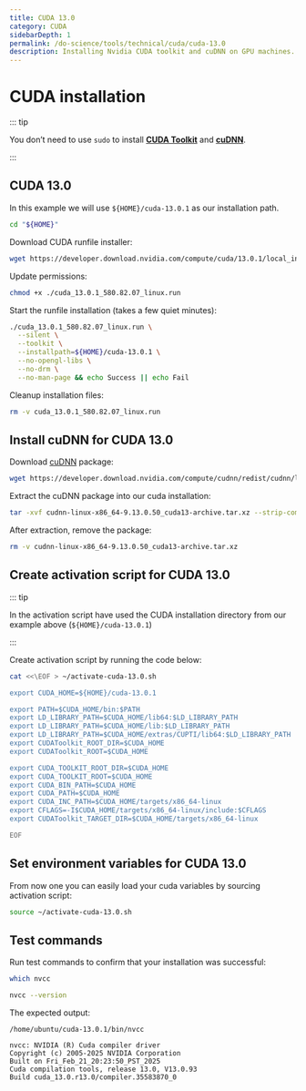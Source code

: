 ```yaml
---
title: CUDA 13.0
category: CUDA
sidebarDepth: 1
permalink: /do-science/tools/technical/cuda/cuda-13.0
description: Installing Nvidia CUDA toolkit and cuDNN on GPU machines.
---
```


# CUDA installation

::: tip

You don’t need to use `sudo` to install **[CUDA Toolkit](https://docs.nvidia.com/cuda/doc/index.html)** and **[cuDNN](https://docs.nvidia.com/cudnn/index.html)**.

:::

## CUDA 13.0

In this example we will use `${HOME}/cuda-13.0.1` as our installation path.

```bash
cd "${HOME}"
```

Download CUDA runfile installer:

```bash
wget https://developer.download.nvidia.com/compute/cuda/13.0.1/local_installers/cuda_13.0.1_580.82.07_linux.run
```

Update permissions:

```bash
chmod +x ./cuda_13.0.1_580.82.07_linux.run
```

Start the runfile installation (takes a few quiet minutes):

```bash
./cuda_13.0.1_580.82.07_linux.run \
  --silent \
  --toolkit \
  --installpath=${HOME}/cuda-13.0.1 \
  --no-opengl-libs \
  --no-drm \
  --no-man-page && echo Success || echo Fail
```

Cleanup installation files:

```bash
rm -v cuda_13.0.1_580.82.07_linux.run
```

## Install cuDNN for CUDA 13.0

Download [cuDNN](https://docs.nvidia.com/cudnn/index.html) package:

<!-- https://developer.download.nvidia.com/compute/cudnn/redist/cudnn/linux-x86_64/ -->

```bash
wget https://developer.download.nvidia.com/compute/cudnn/redist/cudnn/linux-x86_64/cudnn-linux-x86_64-9.13.0.50_cuda13-archive.tar.xz
```

Extract the cuDNN package into our cuda installation:

```bash
tar -xvf cudnn-linux-x86_64-9.13.0.50_cuda13-archive.tar.xz --strip-components=1 -C ${HOME}/cuda-13.0.1 && echo Success || echo Fail
```

After extraction, remove the package:

```bash
rm -v cudnn-linux-x86_64-9.13.0.50_cuda13-archive.tar.xz
```

## Create activation script for CUDA 13.0

::: tip

In the activation script have used the CUDA installation directory from our example above (`${HOME}/cuda-13.0.1`)

:::

Create activation script by running the code below:

```bash
cat <<\EOF > ~/activate-cuda-13.0.sh

export CUDA_HOME=${HOME}/cuda-13.0.1

export PATH=$CUDA_HOME/bin:$PATH
export LD_LIBRARY_PATH=$CUDA_HOME/lib64:$LD_LIBRARY_PATH
export LD_LIBRARY_PATH=$CUDA_HOME/lib:$LD_LIBRARY_PATH
export LD_LIBRARY_PATH=$CUDA_HOME/extras/CUPTI/lib64:$LD_LIBRARY_PATH
export CUDAToolkit_ROOT_DIR=$CUDA_HOME
export CUDAToolkit_ROOT=$CUDA_HOME

export CUDA_TOOLKIT_ROOT_DIR=$CUDA_HOME
export CUDA_TOOLKIT_ROOT=$CUDA_HOME
export CUDA_BIN_PATH=$CUDA_HOME
export CUDA_PATH=$CUDA_HOME
export CUDA_INC_PATH=$CUDA_HOME/targets/x86_64-linux
export CFLAGS=-I$CUDA_HOME/targets/x86_64-linux/include:$CFLAGS
export CUDAToolkit_TARGET_DIR=$CUDA_HOME/targets/x86_64-linux

EOF

```

## Set environment variables for CUDA 13.0

From now one you can easily load your cuda variables by sourcing activation script:

```bash
source ~/activate-cuda-13.0.sh
```

## Test commands

Run test commands to confirm that your installation was successful:

```bash
which nvcc

nvcc --version
```

The expected output:
```
/home/ubuntu/cuda-13.0.1/bin/nvcc

nvcc: NVIDIA (R) Cuda compiler driver
Copyright (c) 2005-2025 NVIDIA Corporation
Built on Fri_Feb_21_20:23:50_PST_2025
Cuda compilation tools, release 13.0, V13.0.93
Build cuda_13.0.r13.0/compiler.35583870_0
```
